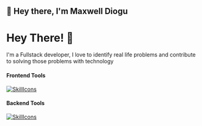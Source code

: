 ## 👋 Hey there, I'm Maxwell Diogu

# Hey There! 👋

I'm a Fullstack developer, I love to identify real life problems and contribute to solving those problems with technology

#### Frontend Tools

[![SkillIcons](https://skillicons.dev/icons?i=js,ts,html,css,react,tailwind,vue,bootstrap)](https://skillicons.dev)

#### Backend Tools

[![SkillIcons](https://skillicons.dev/icons?i=django,nest)](https://skillicons.dev)
